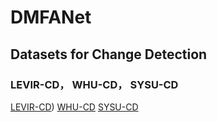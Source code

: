 # DMFANet
## Datasets for Change Detection

### LEVIR-CD， WHU-CD， SYSU-CD
[LEVIR-CD](https://justchenhao.github.io/LEVIR/)) [WHU-CD](http://XXXX) [SYSU-CD](http://XXXX)


